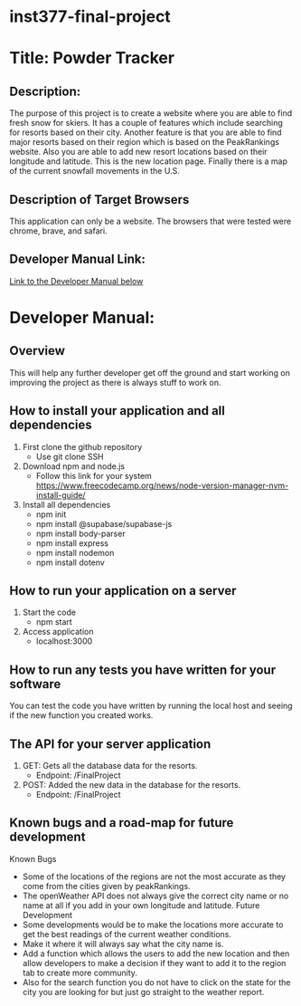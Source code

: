 # inst377-final-project
# Title: Powder Tracker

## Description:
The purpose of this project is to create a website where you are able to find fresh snow for skiers. It has a couple of features which include searching for resorts based on their city. Another feature is that you are able to find major resorts based on their region which is based on the PeakRankings website. Also you are able to add new resort locations based on their longitude and latitude. This is the new location page. Finally there is a map of the current snowfall movements in the U.S.

## Description of Target Browsers
This application can only be a website. The browsers that were tested were chrome, brave, and safari.

## Developer Manual Link:
[Link to the Developer Manual below](#Developer-Manual:)

# Developer Manual:
## Overview
This will help any further developer get off the ground and start working on improving the project as there is always stuff to work on.

## How to install your application and all dependencies
1. First clone the github repository
   - Use git clone SSH
2. Download npm and node.js
   - Follow this link for your system https://www.freecodecamp.org/news/node-version-manager-nvm-install-guide/ 
3. Install all dependencies
   - npm init
   - npm install @supabase/supabase-js
   - npm install body-parser
   - npm install express
   - npm install nodemon
   - npm install dotenv
## How to run your application on a server
1. Start the code
   - npm start
2. Access application
   - localhost:3000 

## How to run any tests you have written for your software
You can test the code you have written by running the local host and seeing if the new function you created works.

## The API for your server application
1. GET: Gets all the database data for the resorts.
   - Endpoint: /FinalProject
2. POST: Added the new data in the database for the resorts.
   - Endpoint: /FinalProject

## Known bugs and a road-map for future development
Known Bugs
   - Some of the locations of the regions are not the most accurate as they come from the cities given by peakRankings.
   - The openWeather API does not always give the correct city name or no name at all if you add in your own longitude and latitude.
Future Development
   - Some developments would be to make the locations more accurate to get the best readings of the current weather conditions.
   - Make it where it will always say what the city name is.
   - Add a function which allows the users to add the new location and then allow developers to make a decision if they want to add it to the region tab to create more community.
   - Also for the search function you do not have to click on the state for the city you are looking for but just go straight to the weather report. 



